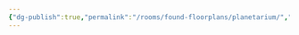 ```yaml
---
{"dg-publish":true,"permalink":"/rooms/found-floorplans/planetarium/","updated":"2025-04-12T16:06:15.138+01:00"}
---
```



